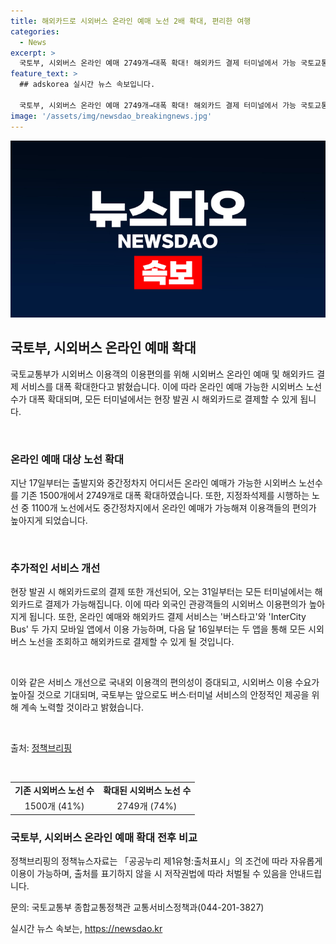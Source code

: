 ```yaml
---
title: 해외카드로 시외버스 온라인 예매 노선 2배 확대, 편리한 여행
categories:
  - News
excerpt: >
  국토부, 시외버스 온라인 예매 2749개→대폭 확대! 해외카드 결제 터미널에서 가능 국토교통부는 17일부터 시외버스 온라인 예매 노선을 1500개에서 2749개로 확대한다고 밝혔다. 지정좌석제 시행 노선은 중간정차지에서도 온라인 예매가 가능해진다. 또한, 31일부터는 모든 터미널에서 현장 발권 때 해외카드로 결제할 수 있게 된다. 이를 통해 국내외 이용객의 편의성이 증대되고 대중교통이 활성화될 것으로 기대된다.
feature_text: >
  ## adskorea 실시간 뉴스 속보입니다.

  국토부, 시외버스 온라인 예매 2749개→대폭 확대! 해외카드 결제 터미널에서 가능 국토교통부는 17일부터 시외버스 온라인 예매 노선을 1500개에서 2749개로 확대한다고 밝혔다. 지정좌석제 시행 노선은 중간정차지에서도 온라인 예매가 가능해진다. 또한, 31일부터는 모든 터미널에서 현장 발권 때 해외카드로 결제할 수 있게 된다. 이를 통해 국내외 이용객의 편의성이 증대되고 대중교통이 활성화될 것으로 기대된다.
image: '/assets/img/newsdao_breakingnews.jpg'
---
```


<p><img src="/assets/img/newsdao_breakingnews.jpg" alt="adskorea 속보" /></p>

<h2 data-ke-size="size26">국토부, 시외버스 온라인 예매 확대</h2>

<p>국토교통부가 시외버스 이용객의 이용편의를 위해 시외버스 온라인 예매 및 해외카드 결제 서비스를 대폭 확대한다고 밝혔습니다. 이에 따라 온라인 예매 가능한 시외버스 노선수가 대폭 확대되며, 모든 터미널에서는 현장 발권 시 해외카드로 결제할 수 있게 됩니다.</p>

<p data-ke-size="size16">&nbsp;</p>

<h3 data-ke-size="size24">온라인 예매 대상 노선 확대</h3>

<p>지난 17일부터는 출발지와 중간정차지 어디서든 온라인 예매가 가능한 시외버스 노선수를 기존 1500개에서 2749개로 대폭 확대하였습니다. 또한, 지정좌석제를 시행하는 노선 중 1100개 노선에서도 중간정차지에서 온라인 예매가 가능해져 이용객들의 편의가 높아지게 되었습니다.</p>

<p data-ke-size="size16">&nbsp;</p>

<h3 data-ke-size="size24">추가적인 서비스 개선</h3>

<p>현장 발권 시 해외카드로의 결제 또한 개선되어, 오는 31일부터는 모든 터미널에서는 해외카드로 결제가 가능해집니다. 이에 따라 외국인 관광객들의 시외버스 이용편의가 높아지게 됩니다. 또한, 온라인 예매와 해외카드 결제 서비스는 '버스타고'와 'InterCity Bus' 두 가지 모바일 앱에서 이용 가능하며, 다음 달 16일부터는 두 앱을 통해 모든 시외버스 노선을 조회하고 해외카드로 결제할 수 있게 될 것입니다.</p>

<p data-ke-size="size16">&nbsp;</p>

<p>이와 같은 서비스 개선으로 국내외 이용객의 편의성이 증대되고, 시외버스 이용 수요가 높아질 것으로 기대되며, 국토부는 앞으로도 버스·터미널 서비스의 안정적인 제공을 위해 계속 노력할 것이라고 밝혔습니다.</p>

<p data-ke-size="size16">&nbsp;</p>

<p>출처: <a href="https://https://www.korea.kr/news/policyNewsView.do?newsId=156134614" target="_blank">정책브리핑</a></p>

<p data-ke-size="size16">&nbsp;</p>

<table>
  <tbody>
    <tr>
      <td style="text-align: center; height: 17px;"><b>기존 시외버스 노선 수</b></td>
      <td style="text-align: center; height: 17px;"><b>확대된 시외버스 노선 수</b></td>
    </tr>
    <tr>
      <td style="text-align: center;">1500개 (41%)</td>
      <td style="text-align: center;">2749개 (74%)</td>
    </tr>
  </tbody>
</table>

<h3 data-ke-size="size24">국토부, 시외버스 온라인 예매 확대 전후 비교</h3>

<p>정책브리핑의 정책뉴스자료는 「공공누리 제1유형:출처표시」의 조건에 따라 자유롭게 이용이 가능하며, 출처를 표기하지 않을 시 저작권법에 따라 처벌될 수 있음을 안내드립니다.</p>

<p>문의: 국토교통부 종합교통정책관 교통서비스정책과(044-201-3827)</p>
실시간 뉴스 속보는, <a href="https://newsdao.kr" rel="dofollow">https://newsdao.kr</a>


